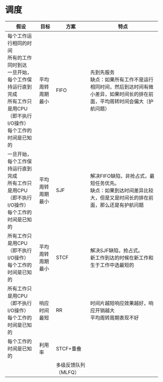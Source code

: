 # 调度



| 假设                                                         | 目标             | 方案                 | 特点                                                         |
| ------------------------------------------------------------ | ---------------- | -------------------- | ------------------------------------------------------------ |
| 每个工作运行相同的时间<br />所有的工作同时到达<br />一旦开始，每个工作保持运行直到完成<br />所有工作只是用CPU（即不执行I/O操作）<br />每个工作的时间是已知的 | 平均周转周期最小 | FIFO                 | 先到先服务<br />缺点：如果所有工作不是运行相同时间，然后到达时间有微小差异，如果时间长的排在前面，平均周转时间会偏大（护航问题） |
| 一旦开始，每个工作保持运行直到完成<br />所有工作只是用CPU（即不执行I/O操作）<br />每个工作的时间是已知的 | 平均周转周期最小 | SJF                  | 解决FIFO缺陷，非抢占式，最短任务优先。<br />缺点：如果到达时间差异比较大，但是又是时间长的排在前面，那么还是有护航问题 |
| 所有工作只是用CPU（即不执行I/O操作）<br />每个工作的时间是已知的 | 平均周转周期最小 | STCF                 | 解决SJF缺陷，抢占式。<br />新工作到达的时候在新工作和生于工作中选最短的 |
| 所有工作只是用CPU（即不执行I/O操作）<br />每个工作的时间是已知的 | 响应时间最短     | RR                   | 时间片越短响应效果越好，响应开销越大<br />平均周转周期表现不好 |
| 每个工作的时间是已知的                                       | 利用率           | STCF+重叠            |                                                              |
|                                                              |                  | 多级反馈队列（MLFQ） |                                                              |

